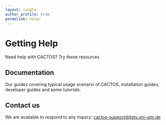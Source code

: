 ```yaml
---
layout: single
author_profile: true
permalink: help/
---
```

# Getting Help
Need help with CACTOS? Try these resources

## Documentation

Our guides covering typical usage scenario of CACTOS, installation guides, developer guides and some tutorials.

## Contact us 

We are available to respond to any inquiry: <cactos-support@lists.uni-ulm.de>


